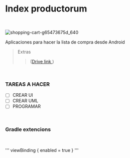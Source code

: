 # Index productorum  
<br />

![shopping-cart-g65473675d_640](https://user-images.githubusercontent.com/33204630/173901578-0cc418dd-eb6d-4a4b-96eb-cfa30a012172.png)
<br />

 Aplicaciones para hacer la lista de compra desde Android 
<br />

>Extras
>>([Drive link ](https://docs.google.com/document/d/1r5ElcFDWT98yS-NT08viIMSQooUFfycH5JtQUsLnOFA/edit))
<br />

### TAREAS A HACER 
- [ ] CREAR UI
- [ ] CREAR UML
- [ ] PROGRAMAR

<br />

### Gradle extencions 
<br />

'''
 viewBinding {
        enabled = true
    }
'''
